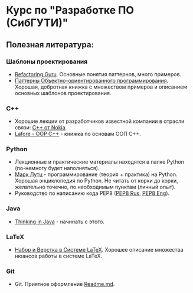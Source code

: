 # Курс по "Разработке ПО (СибГУТИ)"
## Полезная литература:
### Шаблоны проектирования
- [Refactoring Guru]. Основные понятия паттернов, много примеров.
- [Паттерны Объектно-ориентированного программирования]. Хорошая, добротная книжка с множеством примеров и описанием основных шаблонов проектирования.
### C++
- Хорошие лекции от разработчиков известной компании в отрасли связи: [C++ от Nokia].
- [Lafore - OOP C++] - книжка по основам ООП С++.
### Python
- Лекционные и практические материалы находятся в папке Python (по-немногу будет наполняться).
- [Марк Лутц] - программирование (теория + практика) на Python. Хорошая энциклопедия по Python. Не читать от корки до корки, желательно точечно, по необходимым пунктам (личный опыт).
- Руководство по написанию кода PEP8 ([PEP8 Rus], [PEP8 Eng]).
### Java
- [Thinking in Java] - начинать с этого. 
### LaTeX
- [Набор и Верстка в Системе LaTeX]. Хорошее описание множества нюансов работы в системе LaTeX.
### Git
- Git. Приятное оформление [Readme.md].

[Refactoring Guru]: <https://refactoring.guru/ru>
[Набор и Верстка в Системе LaTeX]: <https://drive.google.com/drive/folders/1M8zEEQDzYi4toMN_6vNZyNEIPsYAieK3?usp=sharing>
[Паттерны Объектно-ориентированного программирования]: <https://drive.google.com/file/d/1DOFIrFpzYA803INzojL6nCyS1LB0twC1/view?usp=sharing>
[C++ от Nokia]: <https://drive.google.com/drive/folders/12eZ849m-1uGXR3Faw81cMQqYF1Vl82Dz?usp=sharing>
[Readme.md]: <https://dillinger.io/>
[Марк Лутц]: <https://drive.google.com/drive/folders/1dWtZxjW2OSK-5ztTv01PNhVI5DF2pOr6?usp=sharing>
[Thinking in Java]: <https://drive.google.com/drive/folders/1xx0EOi9LMDmf8GQsHpg6kzL4G50PpXei?usp=sharing>
[Lafore - OOP C++]: <https://drive.google.com/file/d/1ldqyiKnWPagN2-S1hbVURsQVdslBUumT/view?usp=sharing>
[PEP8 Rus]: <https://pythonworld.ru/osnovy/pep-8-rukovodstvo-po-napisaniyu-koda-na-python.html>
[PEP8 Eng]: <https://peps.python.org/pep-0008/>
